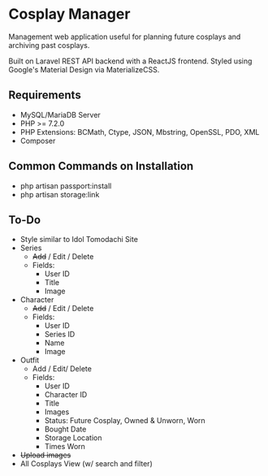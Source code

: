 # Cosplay Manager
Management web application useful for planning future cosplays and archiving past cosplays.

Built on Laravel REST API backend with a ReactJS frontend.
Styled using Google's Material Design via MaterializeCSS.

## Requirements
* MySQL/MariaDB Server
* PHP >= 7.2.0
* PHP Extensions: BCMath, Ctype, JSON, Mbstring, OpenSSL, PDO, XML
* Composer

## Common Commands on Installation
- php artisan passport:install
- php artisan storage:link

## To-Do
- Style similar to Idol Tomodachi Site
- Series
  - ~~Add~~ / Edit / Delete
  - Fields:
    - User ID
    - Title
    - Image
- Character
  - ~~Add~~ / Edit / Delete
  - Fields:
    - User ID
    - Series ID
    - Name
    - Image
- Outfit
  - Add / Edit/ Delete
  - Fields:
    - User ID
    - Character ID
    - Title
    - Images
    - Status: Future Cosplay, Owned & Unworn, Worn
    - Bought Date
    - Storage Location
    - Times Worn
- ~~Upload images~~
- All Cosplays View (w/ search and filter)